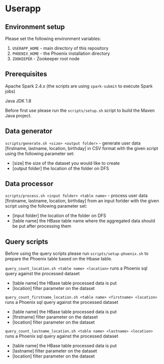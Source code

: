 Userapp
=======

Environment setup
-----------------
Please set the following environment variables:
1. `USERAPP_HOME` - main directory of this repository
2. `PHOENIX_HOME` - the Phoenix installation directory
3. `ZOOKEEPER` - Zookeeper root node

Prerequisites
-------------

Apache Spark 2.4.x (the scripts are using `spark-submit` to execute Spark jobs)

Java JDK 1.8

Before first use please run the `scripts/setup.sh` script to build the Maven Java project.

Data generator
-----------------
`scripts/generate.sh <size> <output folder>` - generate user data [firstname, lastname, location, birthday] in CSV format with the given script using the following parameter set:
- [size] the size of the dataset you would like to create
- [output folder] the location of the folder on DFS

Data processor
-----------------
`scripts/process.sh <input folder> <table name>` - process user data [firstname, lastname, location, birthday] from an input forlder with the given script using the following parameter set:
- [input folder] the location of the folder on DFS
- [table name] the HBase table name where the aggregated data should be put after processing them

Query scripts
-----------------
Before using the query scripts please run `scripts/setup-phoenix.sh` to prepare the Phoenix table based on the Hbase table.

`query_count_location.sh <table name> <location>` runs a Phoenix sql query against the processed dataset
- [table name] the HBase table processed data is put
- [location] filter parameter on the dataset

`query_count_firstname_location.sh <table name> <firstname> <location>` runs a Phoenix sql query against the processed dataset
- [table name] the HBase table processed data is put
- [firstname] filter parameter on the dataset
- [location] filter parameter on the dataset

`query_count_lastname_location.sh <table name> <lastname> <location>` runs a Phoenix sql query against the processed dataset
- [table name] the HBase table processed data is put
- [lastname] filter parameter on the dataset
- [location] filter parameter on the dataset


